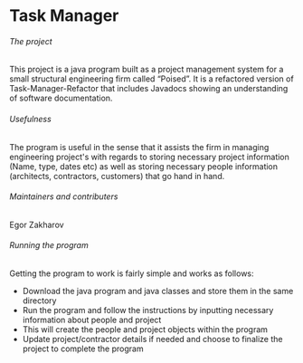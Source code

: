 # Task Manager

###### The project

This project is a java program built as a project management system for a small structural engineering firm called “Poised”. It is a refactored version of Task-Manager-Refactor that includes Javadocs showing an understanding of software documentation.

###### Usefulness

The program is useful in the sense that it assists the firm in managing engineering project's with regards to storing necessary project information (Name, type, dates etc) as well as storing necessary people information (architects, contractors, customers) that go hand in hand.

###### Maintainers and contributers 

Egor Zakharov

###### Running the program

Getting the program to work is fairly simple and works as follows:

* Download the java program and java classes and store them in the same directory 
* Run the program and follow the instructions by inputting necessary information about people and project
* This will create the people and project objects within the program
* Update project/contractor details if needed and choose to finalize the project to complete the program
